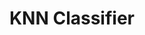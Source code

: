 ---
title: KNN Classifier
weight: 1
variants: +flyte -serverless -byoc -byok
layout: py_example
example_file: /external/unionai-examples/flyte-integrations/flytekit-plugins/modin_plugin/modin_plugin/knn_classifier.py
---